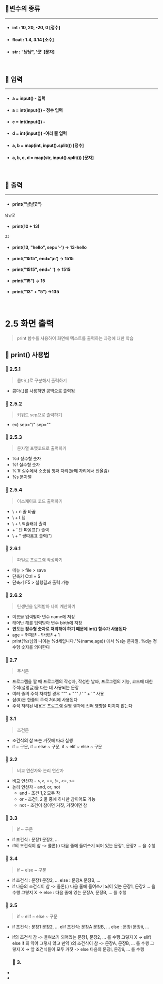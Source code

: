 ## 🤣변수의 종류

---

* #### int : 10, 20, -20, 0 [정수]
* #### float : 1.4, 3.14 [소수]
* #### str : "냠냠", '굿' [문자]

<br>

## 🤣 입력

---

* #### a = input() - 입력
* #### a = int(input()) - 정수 입력
* #### c = int(input()) -
* #### d = int(input()) -여러 줄 입력
* #### a, b = map(int, input().split()) [정수]
* #### a, b, c, d = map(str, input().split()) [문자]

<br>

## 🤣 출력

---

* #### print("냠냠굿")
```
냠냠굿
```
* #### print(10 + 13)
```
23
```
* #### print(13, "hello", sep='-') -> 13-hello
* #### print("1515", end='\n') -> 1515
* #### print("1515", end=' ') -> 1515
* #### print("15") -> 15
* #### print("13" + "5") ->135

<br/>

# 2.5 화면 출력

> print 함수를 사용하여 화면에 텍스트를 출력하는 과정에 대한 학습

## 🎉 print() 사용법

### 🎉 2.5.1

> 콤마(,)로 구분해서 출력하기

- 콤마(,)를 사용하면 공백으로 출력됨

### 🎉 2.5.2
> 키워드 sep으로 출력하기

- ex) sep="/" sep=""

### 🎉 2.5.3
> 문자열 포맷코드로 출력하기

- %d 정수형 숫자
- %f 실수형 숫자
- %.1f 실수에서 소숫점 첫째 자리(둘째 자리에서 반올림)
- %s 문자열

### 🎉 2.5.4
> 이스케이프 코드 출력하기

- \ + n 줄 바꿈
- \ + t 탭
- \ + \ 역슬래쉬 출력
- \+ ' 단 따옴표(') 출력
- \ + " 쌍따옴표 출력(")

### 🎉 2.6.1
> 파일로 프로그램 작성하기

- 메뉴 > file > save
- 단축키 Ctrl + S
- 단축키 F5 > 실행결과 출력 가능

### 🎉 2.6.2
> 탄생년을 입력받아 나이 계산하기

- 이름을 입력받아 변수 name에 저장
- 태어난 해를 입력받아 변수 birth에 저장
- **연도는 정수형 숫자로 처리해야 하기 때문에 int() 함수가 사용된다**
- age = 현재년 - 탄생년 + 1
- print(%s님의 나이는 %d세입니다."%(name,age)) 에서 %s는 문자열, %d는 정수형 숫자를 의미한다

### 🎉 2.7
> 주석문

- 프로그램을 짤 때 프로그램의 작성자, 작성한 날짜, 프로그램의 기능, 코드에 대한 주석(설명글)을 다는 데 사용되는 문장
- 여러 줄의 주석 처리할 경우 """ + """ / ''' + ''' 사용
- 샵(#)은 한줄의 주석 처리에 사용된다
- 주석 처리된 내용은 프로그램 실행 결과에 전혀 영향을 미치지 않는다

### 🎉 3.1
> 조건문

- 조건식의 참 또는 거짓에 따라 실행
- if ~ 구문, if ~ else ~ 구문, if ~ elif ~ else ~ 구문

### 🎉 3.2
> 비교 연산자와 논리 연산자

- 비교 연산자 - >,<, ==, !=, <=, >=
- 논리 연산자 - and, or, not
   - and - 조건 1,2 모두 참
   - or - 조건1, 2 둘 중에 하나만 참이어도 가능
   - not - 조건이 참이면 거짓, 거짓이면 참
   
### 🎉 3.3
> if ~ 구문 

- if 조건식 :
   문장1
   문장2, ...
- if의 조건식이 참 -> 콜론(:) 다음 줄에 들여쓰기 되어 있는 문장1, 문장2 ... 을 수행

### 🎉 3.4
> if ~ else ~ 구문

- if 조건식 :
   문장1
   문장2, ...
  else :
   문장A
   문장B, ...
- if 다음의 조건식이 참 -> 콜론(:) 다음 줄에 들여쓰기 되어 있는 문장1, 문장2 ... 을 수행
  그렇지 X -> else : 다음 줄에 있는 문장A, 문장B, ... 를 수행

### 🎉 3.5
> if ~ elif ~ else ~ 구문

- if 조건식 :
   문장1
   문장2, ...
  elif 조건식:
   문장A
   문장B, ...
  else :
   문장i
   문장ii, ...
- if의 조건식 참 -> 들여쓰기 되어있는 문장1, 문장2, ... 를 수행
  그렇지 X -> elif( else if 의 약어 그렇지 않고 만약 )의 조건식이 참 -> 문장A, 문장B, ... 를 수행
  그렇지 X -> 앞 조건식들이 모두 거짓 ->  else 다음의 문장i, 문장ii, ... 를 수행

  ### 🎉 3.
> 

- 
- 